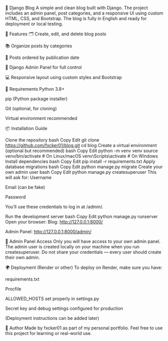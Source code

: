📝 Django Blog
A simple and clean blog built with Django. The project includes an admin panel, post categories, and a responsive UI using custom HTML, CSS, and Bootstrap. The blog is fully in English and ready for deployment or local testing.

🚀 Features 🗂 Create, edit, and delete blog posts

📚 Organize posts by categories

🧭 Posts ordered by publication date

🔐 Django Admin Panel for full control

💻 Responsive layout using custom styles and Bootstrap

💾 Requirements Python 3.8+

pip (Python package installer)

Git (optional, for cloning)

Virtual environment recommended

📦 Installation Guide

Clone the repository bash Copy Edit git clone https://github.com/fxcker01/blog.git cd blog
Create a virtual environment (optional but recommended) bash Copy Edit python -m venv venv source venv/bin/activate # On Linux/macOS venv\Scripts\activate # On Windows
Install dependencies bash Copy Edit pip install -r requirements.txt
Apply database migrations bash Copy Edit python manage.py migrate
Create your own admin user bash Copy Edit python manage.py createsuperuser This will ask for:
Username

Email (can be fake)

Password

You’ll use these credentials to log in at /admin/.

Run the development server bash Copy Edit python manage.py runserver Open your browser:
Blog: http://127.0.0.1:8000/

Admin Panel: http://127.0.0.1:8000/admin/

🔐 Admin Panel Access Only you will have access to your own admin panel. The admin user is created locally on your machine when you run createsuperuser. Do not share your credentials — every user should create their own admin.

🌍 Deployment (Render or other) To deploy on Render, make sure you have:

requirements.txt

Procfile

ALLOWED_HOSTS set properly in settings.py

Secret key and debug settings configured for production

(Deployment instructions can be added later)

🙌 Author Made by fxcker01 as part of my personal portfolio. Feel free to use this project for learning or real-world use.
